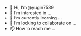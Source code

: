 - 👋 Hi, I’m @yugin7539
- 👀 I’m interested in ...
- 🌱 I’m currently learning ...
- 💞️ I’m looking to collaborate on ...
- 📫 How to reach me ...

<!---
yugin7539/yugin7539 is a ✨ special ✨ repository because its `README.md` (this file) appears on your GitHub profile.
You can click the Preview link to take a look at your changes.
--->
